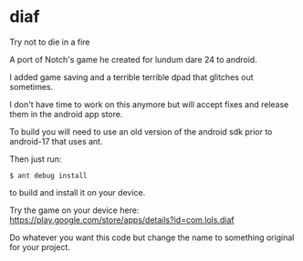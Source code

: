 # diaf
Try not to die in a fire

A port of Notch's game he created for lundum dare 24 to android.

I added game saving and a terrible terrible dpad that glitches out sometimes.

I don't have time to work on this anymore but will accept fixes and release them in the android app store.

To build you will need to use an old version of the android sdk prior to android-17 that uses ant.

Then just run:

    $ ant debug install  

to build and install it on your device.

Try the game on your device here: https://play.google.com/store/apps/details?id=com.lols.diaf

Do whatever you want this code but change the name to something original for your project.
